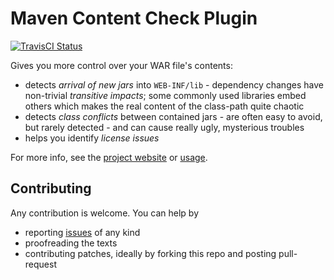 # Maven Content Check Plugin

[![TravisCI Status](https://travis-ci.org/pkozelka/contentcheck-maven-plugin.png?branch=master)](https://travis-ci.org/pkozelka/contentcheck-maven-plugin)


Gives you more control over your WAR file's contents:

* detects *arrival of new jars* into `WEB-INF/lib` - dependency changes have non-trivial *transitive impacts*; some commonly used libraries embed others which makes the real content of the class-path quite chaotic
* detects *class conflicts* between contained jars - are often easy to avoid, but rarely detected - and can cause really ugly, mysterious troubles
* helps you identify *license issues*

For more info, see the [project website](http://code.kozelka.net/contentcheck-maven-plugin/index.html) or [usage](src/site/markdown/usage.md).

## Contributing

Any contribution is welcome. You can help by

* reporting [issues](https://github.com/pkozelka/contentcheck-maven-plugin/issues) of any kind
* proofreading the texts
* contributing patches, ideally by forking this repo and posting pull-request

